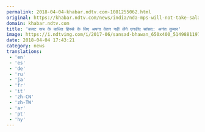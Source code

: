 ```yaml
---
permalink: 2018-04-04-khabar.ndtv.com-1081255062.html
original: https://khabar.ndtv.com/news/india/nda-mps-will-not-take-salary-for-interrupted-budget-session-1832988
domain: khabar.ndtv.com
title: 'बजट सत्र के बाधित हिस्से के लिए अपना वेतन नही लेंगे एनडीए सांसद: अनंत कुमार'
image: https://i.ndtvimg.com/i/2017-06/sansad-bhawan_650x400_51498811974.jpg
date: 2018-04-04 17:43:21
category: news
translations: 
 - 'en'
 - 'es'
 - 'de'
 - 'ru'
 - 'ja'
 - 'fr'
 - 'it'
 - 'zh-CN'
 - 'zh-TW'
 - 'ar'
 - 'pt'
 - 'hy'
---
```


